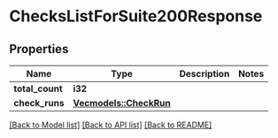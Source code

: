 # ChecksListForSuite200Response

## Properties

Name | Type | Description | Notes
------------ | ------------- | ------------- | -------------
**total_count** | **i32** |  | 
**check_runs** | [**Vec<models::CheckRun>**](check-run.md) |  | 

[[Back to Model list]](../README.md#documentation-for-models) [[Back to API list]](../README.md#documentation-for-api-endpoints) [[Back to README]](../README.md)


